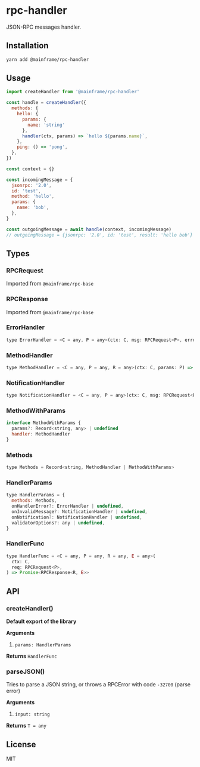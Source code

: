 # rpc-handler

JSON-RPC messages handler.

## Installation

```sh
yarn add @mainframe/rpc-handler
```

## Usage

```js
import createHandler from '@mainframe/rpc-handler'

const handle = createHandler({
  methods: {
    hello: {
      params: {
        name: 'string'
      },
      handler(ctx, params) => `hello ${params.name}`,
    },
    ping: () => 'pong',
  },
})

const context = {}

const incomingMessage = {
  jsonrpc: '2.0',
  id: 'test',
  method: 'hello',
  params: {
    name: 'bob',
  },
}

const outgoingMessage = await handle(context, incomingMessage)
// outgoingMessage = {jsonrpc: '2.0', id: 'test', result: 'hello bob'}
```

## Types

### RPCRequest

Imported from `@mainframe/rpc-base`

### RPCResponse

Imported from `@mainframe/rpc-base`

### ErrorHandler

```js
type ErrorHandler = <C = any, P = any>(ctx: C, msg: RPCRequest<P>, error: Error) => void
```

### MethodHandler

```js
type MethodHandler = <C = any, P = any, R = any>(ctx: C, params: P) => R | Promise<R>
```

### NotificationHandler

```js
type NotificationHandler = <C = any, P = any>(ctx: C, msg: RPCRequest<P>) => void
```

### MethodWithParams

```js
interface MethodWithParams {
  params?: Record<string, any> | undefined
  handler: MethodHandler
}
```

### Methods

```js
type Methods = Record<string, MethodHandler | MethodWithParams>
```

### HandlerParams

```js
type HandlerParams = {
  methods: Methods,
  onHandlerError?: ErrorHandler | undefined,
  onInvalidMessage?: NotificationHandler | undefined,
  onNotification?: NotificationHandler | undefined,
  validatorOptions?: any | undefined,
}
```

### HandlerFunc

```js
type HandlerFunc = <C = any, P = any, R = any, E = any>(
  ctx: C,
  req: RPCRequest<P>,
) => Promise<RPCResponse<R, E>>
```

## API

### createHandler()

**Default export of the library**

**Arguments**

1.  `params: HandlerParams`

**Returns** `HandlerFunc`

### parseJSON()

Tries to parse a JSON string, or throws a RPCError with code `-32700` (parse error)

**Arguments**

1.  `input: string`

**Returns** `T = any`

## License

MIT
